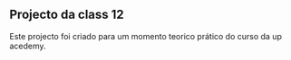## Projecto da class 12

Este projecto foi criado para um momento teorico prático do curso da up acedemy.